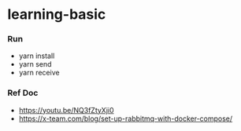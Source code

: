 # learning-basic

### Run

- yarn install
- yarn send
- yarn receive

### Ref Doc

- https://youtu.be/NQ3fZtyXji0
- https://x-team.com/blog/set-up-rabbitmq-with-docker-compose/
